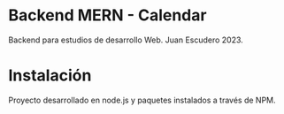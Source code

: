 # Backend MERN - Calendar

Backend para estudios de desarrollo Web. Juan Escudero 2023.

# Instalación

Proyecto desarrollado en node.js y paquetes instalados a través de NPM.